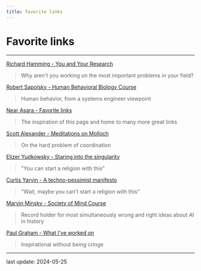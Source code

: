 ```yaml
---
title: favorite links
---
```


# Favorite links

---

[Richard Hamming - You and Your Research](https://gwern.net/doc/science/1986-hamming)
>Why aren't you working on the most important problems in your field?

[Robert Sapolsky - Human Behavioral Biology Course](https://www.youtube.com/watch?v=NNnIGh9g6fA&list=PL848F2368C90DDC3D)
>Human behavior, from a systems engineer viewpoint

[Near Asara - Favorite links](https://near.blog/my-favorite-links/)
>The inspiration of this page and home to many more great links

[Scott Alexander - Meditations on Molloch](https://slatestarcodex.com/2014/07/30/meditations-on-moloch/)
>On the hard problem of coordination

[Elizer Yudkowsky - Staring into the singularity](https://slatestarcodex.com/2014/07/30/meditations-on-moloch/)
>"You can start a religion with this"

[Curtis Yarvin -  A techno-pessimist manifesto](https://graymirror.substack.com/p/a-techno-pessimist-manifesto)
>"Wait, maybe you can't start a religion with this"

[Marvin Minsky - Society of Mind Course](https://www.youtube.com/watch?v=-pb3z2w9gDg&list=PLUl4u3cNGP61E-vNcDV0w5xpsIBYNJDkU)
>Record holder for most simultaneously wrong and right ideas about AI in history

[Paul Graham - What I've worked on](https://paulgraham.com/worked.html)
>Inspirational without being cringe

---

last update: 2024-05-25